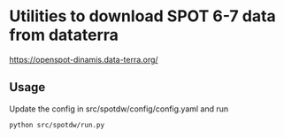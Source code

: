 # Utilities to download SPOT 6-7 data from dataterra

https://openspot-dinamis.data-terra.org/

## Usage

Update the config in src/spotdw/config/config.yaml and run

```bash
python src/spotdw/run.py
```
